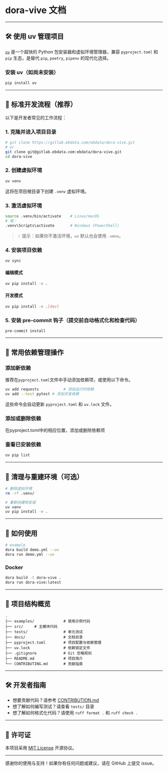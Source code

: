 # dora-vive 文档

---

## 🛠 使用 uv 管理项目

[`uv`](https://github.com/astral-sh/uv) 是一个超快的 Python 包安装器和虚拟环境管理器，兼容 `pyproject.toml` 和 `pip` 生态，是替代 `pip`, `poetry`, `pipenv` 的现代化选择。

### 安装 uv（如尚未安装）

```bash
pip install uv
```

---

## 🧪 标准开发流程（推荐）

以下是开发者常见的工作流程：

### 1. 克隆并进入项目目录

```bash
# git clone https://gitlab.ebdata.com/ebdata/dora-vive.git
# or
git clone git@gitlab.ebdata.com:ebdata/dora-vive.git
cd dora-vive
```

### 2. 创建虚拟环境

```bash
uv venv
```

这将在项目根目录下创建 `.venv` 虚拟环境。

### 3. 激活虚拟环境

```bash
source .venv/bin/activate    # Linux/macOS
# 或：
.venv\Scripts\activate       # Windows (PowerShell)
```

> 💡 提示：如果你不激活环境，`uv` 默认也会使用 `.venv`。

### 4. 安装项目依赖

```bash
uv sync
```

#### 编辑模式

```bash
uv pip install -e .
```
#### 开发模式

```bash
uv pip install -e .[dev]
```

### 5. 安装 pre-commit 钩子（提交前自动格式化和检查代码）
```
pre-commit install
```

---

## 🔧 常用依赖管理操作

### 添加新依赖

推荐在`pyproject.toml`文件中手动添加依赖项，或使用以下命令。
```bash
uv add requests           # 添加运行时依赖
uv add --test pytest # 添加开发依赖
```

这些命令会自动更新 `pyproject.toml` 和 `uv.lock` 文件。

### 添加或删除依赖

在pyproject.toml中的相应位置，添加或删除依赖项

### 查看已安装依赖

```bash
uv pip list
```

---

## 🧹 清理与重建环境（可选）

```bash
# 删除虚拟环境
rm -rf .venv/

# 重新创建和安装
uv venv
uv pip install -e .
```

---

## 🚀 如何使用

```bash
# example
dora build demo.yml --uv
dora run demo.yml --uv
```

### Docker
```bash
dora build -t dora-vive .
dora run dora-vive:latest
```

---

## 📁 项目结构概览

```text
.
├── examples/             # 使用示例代码
├── src/     # 主模块代码
├── tests/                # 单元测试
├── docs/                 # 文档目录
├── pyproject.toml        # 项目配置与依赖管理
├── uv.lock               # 依赖锁定文件
├── .gitignore            # Git 忽略规则
├── README.md             # 项目简介
└── CONTRIBUTING.md       # 贡献指南
```

---

## 🛠 开发者指南

- 想要贡献代码？请参考 [CONTRIBUTION.md](../CONTRIBUTION.md)
- 想了解如何编写测试？请查看 `tests/` 目录
- 想了解如何格式化代码？请使用 `ruff format .` 和 `ruff check .`

---

## 📄 许可证

本项目采用 [MIT License](../LICENSE) 开源协议。

---

感谢你的使用与支持！如果你有任何问题或建议，请在 GitHub 上提交 issue。

